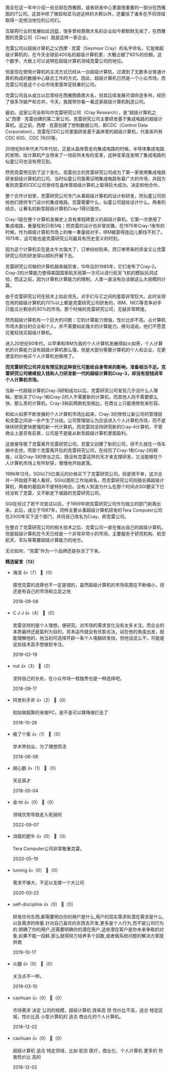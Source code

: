 我会在这一年中介绍一些总部在西雅图，或者研发中心里面很重要的一部分在西雅图的IT公司。这其中除了微软和亚马逊这样的大鳄以外，还囊括了诸多在不同领域取得一定统治地位的公司们。

互联网行业的发展如此迅猛，很多曾经鼎鼎大名的企业如今都默默无闻了，在西雅图的克雷公司（Cray）就是这样一家企业。

克雷公司以超级计算机之父西摩 · 克雷（Seymour Cray）的名字命名，它是做超级计算机的，在今天全球前400名的超级计算机里，大概占据了60%的份额。这个数字，大致上可以说明在超级计算机领域克雷公司的地位。

但是现在使用计算机的主流方式已经从一台超级计算机，过渡到了无数多台普通计算机构成的数据中心联合工作的方式。因此，超级计算机已然是一个小众市场，而克雷公司是这个小众市场里面举足轻重的公司。

克雷公司自从成立以后曾经在西雅图鼎鼎大名，但其后续发展可谓命途多舛，经历了很多次破产和合并。今天，我就带你看一看这家超级计算机制造公司。

最初，这家公司全称叫作克雷研究公司（Cray Research），是“超级计算机之父”西摩 · 克雷创建的第二家公司。克雷研究公司主要研发基于集成电路的超级计算机。这之前，西摩 · 克雷创建了控制数据公司，即CDC（Control Data Corporation）。克雷在CDC公司里面研发基于晶体管的超级计算机，代表系列有CDC 600、CDC 7600等。

20世纪60年代末70年代初，正是从晶体管走向集成电路的时候。半导体集成电路的发明，给计算机产业带来了一场前所未有的变革，这种变革连发明了集成电路的仙童公司也没有预见到。

然而克雷预见到了这个变化。克雷创立的克雷研究公司成为了第一家使用集成电路研发超级计算机的公司。当时仙童公司亟需证明集成电路有着广大的市场，并因为看到克雷的CDC公司曾经在晶体管超级计算机上取得巨大成功，决定和他合作。

整个合作计划里，克雷研究公司专门从事超级计算机的设计和研发，而仙童公司则给他们提供专门设计的集成电路。克雷需要什么，仙童公司就给设计什么。两者的结合，让著名的新型超级计算机Cray-1得已面世。

Cray-1是在整个计算机发展史上具有里程碑意义的超级计算机。它第一次使用了集成电路，重量轻到只有5吨；而克雷的设计也非常优雅。在1975年Cray-1发布的时候，作为超级计算机市场上的唯一重量级对手，IBM被耍得连边儿都找不到了。1975年，这可能也是克雷研究公司最具有历史意义的时刻。

因为这个计算机实在是太牛太强大了，订单纷纷到来。而订单带来的资金又让克雷研究公司的研发得以顺利开展下去。

克雷研究公司做的计算机越来越厉害，10年后的1985年，它们发布了Cray-2。Cray-2的计算能力使得美国国家航天局第一次可以进行航天飞机的模拟风洞试验。而这之前，因为计算机计算能力的限制，人类一直没有办法做这么大规模的计算。

由于克雷研究公司在技术上如此领先，对手们与它之间的差距非常巨大。此时全球在用的超级计算机的70%以上都是克雷研究公司研发的，IBM、NEC等竞争对手只能瓜分剩余的30%的市场。那个时候的克雷研究公司，无疑非常辉煌。

然而超级计算机有一个巨大的问题：它的计算能力很强，性价比却不高。占计算机市场大部分的企业和个人，并不需要如此强大的计算能力。换句话说，他们不愿意花冤枉钱买超级计算机。

进入20世纪80年代，以苹果和IBM为首的个人计算机发展得如火如荼，个人计算机的计算能力没有超级计算机那么强，但是大部分需要计算机的个人和企业，花更便宜的价格买个人计算机也够用了。

**而克雷研究公司并没有预见到这种变化可能给自身带来的影响，准备相当不足。克雷研究公司继续投入钱和人力研发新一代的超级计算机Cray-3，却没有投钱进军个人计算机市场。**

当新一代超级计算机Cray-3研制成功以后，克雷研究公司发现几乎没什么人理睬。那些买了Cray-1和Cray-2的人不需要新的计算机，而其他人则不需要那么快、那么贵的计算机。Cray-3和前两款机型相比，在商业上只能用惨败来形容。

和如火如荼不断发展的个人计算机市场比起来，Cray-3的惨败让新公司的管理层和克雷之间进一步产生了分歧。公司管理层认为应该进入个人计算机市场，而不是继续研究更快更强的新一代计算机，而克雷则坚持研究新的Cray-4计算机，不管商业上是否有前景，公司是不是能从新型超级计算机里面盈利。

这直接导致了克雷离开克雷研究公司。克雷又创建了新的公司，但不久就在一场车祸中去世。而那个克雷离开后的克雷研究公司，在经历了Cray-1和Cray-2的辉煌，以及Cray-3的惨淡之后，既没有克雷这样的天才来支撑研发，又没能够在个人计算机市场上有所斩获，慢慢地开始衰落。

1996年12月，SGI以7.5亿美元的价格买下了克雷研究公司。但是很不幸，这次合并一开始就不被人看好。SGI以图形工作站闻名，而克雷研究公司则擅长搞超级计算机，两者的基因并不是特别吻合。没有人知道为什么在那个时间点SGI要买下已经没有了克雷，又不断走下坡路的克雷研究公司。

SGI在经过了若干次尝试以后，于1999年把克雷研究公司作为独立的部门剥离出来。此后，成立于1987年，同样主要从事超级计算机研发的Tera Computer公司在2000年买下这个部门，并将自己改名为Cray，即克雷公司。

在整合了克雷研究公司的相关技术之后，克雷公司一直在推出自己的超级计算机，但是超级计算机在今天已经是一个非常非常小的市场，主要服务于研究机构、航空航天、军队等需要超级计算能力的地方。

无论如何，“克雷”作为一个品牌还是存活了下来。
<div><strong>精选留言（13）</strong></div><ul>
<li><span>海滨</span> 👍（7） 💬（0）<p>感觉克雷的选择也不一定是错的，虽然超级计算机的市场氛围在不断缩小，但还是有自己的市场和立足之地</p>2018-09-08</li><br/><li><span>C J J</span> 👍（4） 💬（0）<p>克雷坚持的是个人理想，便研究。对市场的需求变化没有太多关注，而企业的本质最终还是盈利为目的，资本运作就会有优胜劣汰。站在他的角度出发，挺能理解他的，他当初可选择开辟一条个人电脑研发线，但他没这么干，可能是这些技术高手想做到专注。</p>2019-02-19</li><br/><li><span>nut</span> 👍（3） 💬（0）<p>坚持自己的长处，在小众市场一枝独秀也是一种选择吧。</p>2018-09-17</li><br/><li><span>阿舍利手斧</span> 👍（2） 💬（0）<p>假如做超算的来做PC，是不是可以算降维打击了</p>2018-10-28</li><br/><li><span>极了个客</span> 👍（1） 💬（0）<p>学术界创业，为了理想而活</p>2018-06-06</li><br/><li><span>胡心鹏</span> 👍（1） 💬（0）<p>天忌英才 </p>2018-05-04</li><br/><li><span>金·ttt</span> 👍（0） 💬（0）<p>领域优势导致走入死胡同</p>2022-09-07</li><br/><li><span>消瘦的肥牛</span> 👍（0） 💬（0）<p>Tera Computer公司非常敬重克雷。</p>2020-05-19</li><br/><li><span>luming</span> 👍（0） 💬（0）<p>需求不够大，不足以支撑一个大公司</p>2020-03-22</li><br/><li><span>self-discipline</span> 👍（0） 💬（0）<p>研发任何东西,都需要明白你的用户是什么,用户的现实需求和潜在需求是什么,以及需求的体量.针对自己喜欢的东西去开发,更多是个人行为,而不是公司行为的.明确了你的用户,还需要明确你的潜在用户,这些潜在客户是你未来争取的对象,如果不能一招鲜,那么就得努力培养多个招数,或者做系统问题的解决方案提供商</p>2019-10-17</li><br/><li><span>火腿</span> 👍（0） 💬（0）<p>关注点不一样。 </p>2019-03-10</li><br/><li><span>caohuan</span> 👍（0） 💬（0）<p>市场需求 决定 公司的规模，超级计算机 效率高 但 性价比不高，适合 特定区域，性价比高 小型计算机的 适合 商业化的个人计算机。</p>2018-12-02</li><br/><li><span>caohuan</span> 👍（0） 💬（0）<p>超级计算机 适合 特定领域，比如 航空 医疗，商业化、个人计算机 更多的 热衷性价比 高的</p>2018-12-02</li><br/>
</ul>
